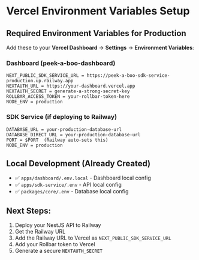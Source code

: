 # Vercel Environment Variables Setup

## Required Environment Variables for Production

Add these to your **Vercel Dashboard** → **Settings** → **Environment Variables**:

### Dashboard (peek-a-boo-dashboard)
```
NEXT_PUBLIC_SDK_SERVICE_URL = https://peek-a-boo-sdk-service-production.up.railway.app
NEXTAUTH_URL = https://your-dashboard.vercel.app  
NEXTAUTH_SECRET = generate-a-strong-secret-key
ROLLBAR_ACCESS_TOKEN = your-rollbar-token-here
NODE_ENV = production
```

### SDK Service (if deploying to Railway)
```
DATABASE_URL = your-production-database-url
DATABASE_DIRECT_URL = your-production-database-url
PORT = $PORT  (Railway auto-sets this)
NODE_ENV = production
```

## Local Development (Already Created)
- ✅ `apps/dashboard/.env.local` - Dashboard local config
- ✅ `apps/sdk-service/.env` - API local config  
- ✅ `packages/core/.env` - Database local config

## Next Steps:
1. Deploy your NestJS API to Railway
2. Get the Railway URL
3. Add the Railway URL to Vercel as `NEXT_PUBLIC_SDK_SERVICE_URL`
4. Add your Rollbar token to Vercel
5. Generate a secure `NEXTAUTH_SECRET`